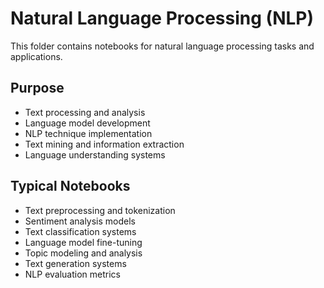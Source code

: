 # Natural Language Processing (NLP)

This folder contains notebooks for natural language processing tasks and applications.

## Purpose
- Text processing and analysis
- Language model development
- NLP technique implementation
- Text mining and information extraction
- Language understanding systems

## Typical Notebooks
- Text preprocessing and tokenization
- Sentiment analysis models
- Text classification systems
- Language model fine-tuning
- Topic modeling and analysis
- Text generation systems
- NLP evaluation metrics
